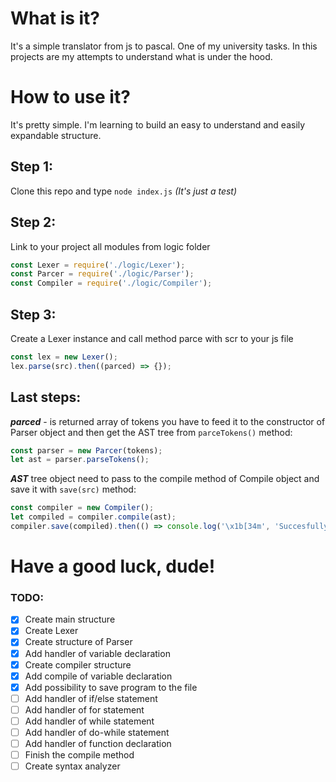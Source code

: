 # What is it?
It's a simple translator from js to pascal. One of my university tasks. 
In this projects are my attempts to understand what is under the hood.

# How to use it?
It's pretty simple. I'm learning to build an easy to understand and easily 
expandable structure.

## Step 1:
Clone this repo and type ``` node index.js ``` *(It's just a test)*

## Step 2:
Link to your project all modules from logic folder 
```javascript
const Lexer = require('./logic/Lexer');
const Parcer = require('./logic/Parser');
const Compiler = require('./logic/Compiler');
```
## Step 3:
Create a Lexer instance and call method parce with scr to your js file
```javascript
const lex = new Lexer();
lex.parse(src).then((parced) => {});
```

## Last steps:
***parced*** - is returned array of tokens you have to feed it to the 
constructor of Parser object and then get the AST tree from ``` parceTokens() ``` method:
```javascript
const parser = new Parcer(tokens);
let ast = parser.parseTokens();
```
***AST*** tree object need to pass to the compile method of Compile object and save it with ``` save(src) ``` method:
```javascript
const compiler = new Compiler();
let compiled = compiler.compile(ast);
compiler.save(compiled).then(() => console.log('\x1b[34m', 'Succesfully compiled', '\x1b[0m'));
```

# Have a good luck, dude!

### TODO:
- [x] Create main structure
- [x] Create Lexer
- [x] Create structure of Parser
- [x] Add handler of variable declaration
- [x] Create compiler structure
- [x] Add compile of variable declaration
- [x] Add possibility to save program to the file
- [ ] Add handler of if/else statement
- [ ] Add handler of for statement
- [ ] Add handler of while statement
- [ ] Add handler of do-while statement
- [ ] Add handler of function declaration
- [ ] Finish the compile method
- [ ] Create syntax analyzer
